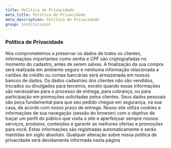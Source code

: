 ```yaml
---
title: Política de Privacidade
meta_title: Política de Privacidade
meta_description: Política de Privacidade
group: institucional
---
```

### Política de Privacidade

Nos comprometemos a preservar os dados de todos os clientes, informações importantes como senha e CPF são criptografadas no momento do cadastro, antes de serem salvas. A finalização da sua compra será realizada em ambiente seguro e nenhuma informação relacionada a cartões de crédito ou contas bancárias será armazenada em nossos bancos de dados. Os dados cadastrais dos clientes não são vendidos, trocados ou divulgados para terceiros, exceto quando essas informações são necessárias para o processo de entrega, para cobrança, ou para participação em promoções solicitadas pelos clientes. Seus dados pessoais são peça fundamental para que seu pedido chegue em segurança, na sua casa, de acordo com nosso prazo de entrega. Nosso site utiliza cookies e informações de sua navegação (sessão do browser) com o objetivo de traçar um perfil do público que visita o site e aperfeiçoar sempre nossos serviços, produtos, conteúdos e garantir as melhores ofertas e promoções para você. Estas informações são registradas automaticamente e serão mantidas em sigilo absoluto. Qualquer alteração sobre nossa política de privacidade será devidamente informada nesta página
